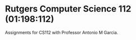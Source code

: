 # Rutgers Computer Science 112 (01:198:112)

Assignments for CS112 with Professor Antonio M Garcia.
